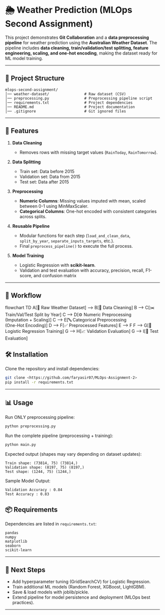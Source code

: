 # 🌦️ Weather Prediction (MLOps Second Assignment)

This project demonstrates **Git Collaboration** and a **data preprocessing pipeline** for weather prediction using the **Australian Weather Dataset**.
The pipeline includes **data cleaning, train/validation/test splitting, feature engineering, scaling, and one-hot encoding**, making the dataset ready for ML model training.

---

## 📂 Project Structure

```
mlops-second-assignment/
│── weather-dataset/                # Raw dataset (CSV)
│── preprocessing.py                # Preprocessing pipeline script
│── requirements.txt                # Project dependencies
│── README.md                       # Project documentation
│── .gitignore                      # Git ignored files
```

---

## 🚀 Features

1. **Data Cleaning**

   * Removes rows with missing target values (`RainToday`, `RainTomorrow`).

2. **Data Splitting**

   * Train set: Data before 2015
   * Validation set: Data from 2015
   * Test set: Data after 2015

3. **Preprocessing**

   * **Numeric Columns**: Missing values imputed with mean, scaled between 0-1 using MinMaxScaler.
   * **Categorical Columns**: One-hot encoded with consistent categories across splits.

4. **Reusable Pipeline**

   * Modular functions for each step (`load_and_clean_data`, `split_by_year`, `separate_inputs_targets`, etc.).
   * Final `preprocess_pipeline()` to execute the full process.

5. **Model Training**
   * Logistic Regression with **scikit-learn**.
   * Validation and test evaluation with accuracy, precision, recall, F1-score, and confusion matrix

---

## 🔄 Workflow

flowchart TD
    A[📂 Raw Weather Dataset] --> B[🧹 Data Cleaning]
    B --> C[✂️ Train/Val/Test Split by Year]
    C --> D[⚙️ Numeric Preprocessing<br>(Imputation + Scaling)]
    C --> E[🔤 Categorical Preprocessing<br>(One-Hot Encoding)]
    D --> F[✅ Preprocessed Features]
    E --> F
    F --> G[🤖 Logistic Regression Training]
    G --> H[📈 Validation Evaluation]
    G --> I[🧪 Test Evaluation]


## 🛠️ Installation

Clone the repository and install dependencies:

```bash
git clone <https://github.com/faryasir07/MLOps-Assignment-2>
pip install -r requirements.txt
```

---

## 📊 Usage

Run ONLY preprocessing pipeline:

```bash
python preprocessing.py
```

Run the complete pipeline (preprocessing + training):

```bash
python main.py
```


Expected output (shapes may vary depending on dataset updates):

```
Train shape: (73814, 75) (73814,)
Validation shape: (8197, 75) (8197,)
Test shape: (1244, 75) (1244,)
```
Sample Model Output:
```
Validation Accuracy : 0.84
Test Accuracy : 0.83
```

## 📦 Requirements

Dependencies are listed in `requirements.txt`:

```
pandas
numpy
matplotlib
seaborn
scikit-learn
```

---

## 🔮 Next Steps

* Add hyperparameter tuning (GridSearchCV) for Logistic Regression.
* Train additional ML models (Random Forest, XGBoost, LightGBM).
* Save & load models with joblib/pickle.
* Extend pipeline for model persistence and deployment (MLOps best practices).

---
